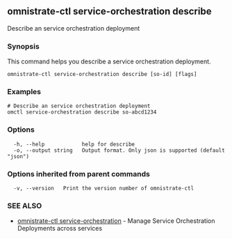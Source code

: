 ## omnistrate-ctl service-orchestration describe

Describe an service orchestration deployment

### Synopsis

This command helps you describe a service orchestration deployment.

```
omnistrate-ctl service-orchestration describe [so-id] [flags]
```

### Examples

```
# Describe an service orchestration deployment
omctl service-orchestration describe so-abcd1234
```

### Options

```
  -h, --help            help for describe
  -o, --output string   Output format. Only json is supported (default "json")
```

### Options inherited from parent commands

```
  -v, --version   Print the version number of omnistrate-ctl
```

### SEE ALSO

* [omnistrate-ctl service-orchestration](omnistrate-ctl_service-orchestration.md)	 - Manage Service Orchestration Deployments across services

